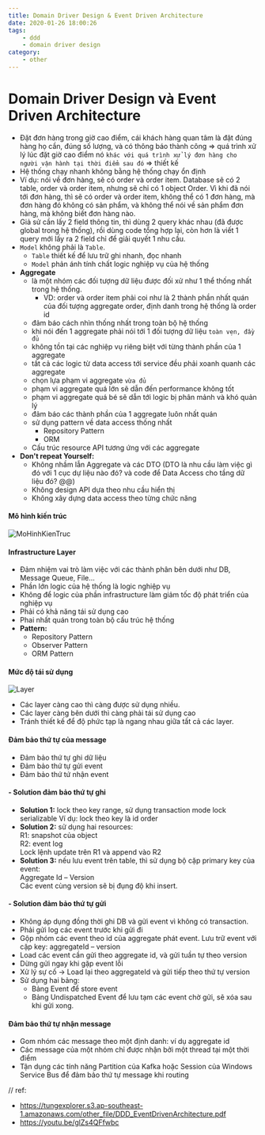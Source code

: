 ```yaml
---
title: Domain Driver Design & Event Driven Architecture
date: 2020-01-26 18:00:26
tags:
    - ddd
    - domain driver design
category: 
    - other
---
```

# Domain Driver Design và Event Driven Architecture
- Đặt đơn hàng trong giờ cao điểm, cái khách hàng quan tâm là đặt đúng hàng họ cần, đúng số lượng, và có thông báo thành công => quá trình xử lý lúc đặt giờ cao điểm nó `khác với quá trình xử lý đơn hàng cho người vận hành tại thời điểm sau đó` => thiết kế
- Hệ thống chạy nhanh không bằng hệ thống chạy ổn định 
- Ví dụ: nói về đơn hàng, sẽ có order và order item. Database sẽ có 2 table, order và order item, nhưng sẽ chỉ có 1 object Order. Vì khi đã nói tới đơn hàng, thì sẽ có order và order item, không thể có 1 đơn hàng, mà đơn hàng đó không có sản phẩm, và không thể nói về sản phẩm đơn hàng, mà không biết đơn hàng nào.  
- Giả sử cần lấy 2 field thông tin, thì dùng 2 query khác nhau (đã được global trong hệ thống), rồi dùng code tổng hợp lại, còn hơn là viết 1 query mới lấy ra 2 field chỉ để giải quyết 1 nhu cầu.
- `Model` không phải là `Table`. 
    - `Table` thiết kế để lưu trữ ghi nhanh, đọc nhanh
    - `Model` phản ánh tính chất logic nghiệp vụ của hệ thống
- **Aggregate** 
    - là một nhóm các đối tượng dữ liệu được đối xử như 1 thể thống nhất trong hệ thống. 
        - VD: order và order item  phải coi như là 2 thành phần nhất quán của đối tượng aggregate order, định danh trong hệ thống là order id
    - đảm báo cách nhìn thống nhất trong toàn bộ hệ thống
    - khi nói đến 1 aggregate phải nói tới 1 đối tượng dữ liệu ` toàn vẹn, đầy đủ `
    - không tồn tại các nghiệp vụ riêng biệt với từng thành phần của 1 aggregate
    - tất cả các logic từ data access tới service đều phải xoanh quanh các aggregate
    - chọn lựa phạm vi aggregate `vừa đủ`
    - phạm vi aggregate quá lớn sẽ dẫn đến performance không tốt
    - phạm vi aggregate quá bé sẽ dẫn tới logic bị phân mảnh và khó quản lý
    - đảm báo các thành phần của 1 aggregate luôn nhất quán  
    - sử dụng pattern về data access thống nhất
        - Repository Pattern
        - ORM
    - Cấu trúc resource API tương ứng với các aggregate
- **Don't repeat Yourself:**
    - Không nhầm lẫn Aggregate và các DTO  (DTO là nhu cầu làm việc gì đó với 1 cục dự liệu nào đó? và code để Data Access cho tầng dữ liệu đó? @@)
    - Không design API dựa theo nhu cầu hiển thị
    - Không xây dựng data access theo từng chức năng


#### Mô hình kiến trúc
![MoHinhKienTruc](https://tungexplorer.s3.ap-southeast-1.amazonaws.com/java/ddd/MoHinhKienTruc.JPG)


#### Infrastructure Layer
- Đảm nhiệm vai trò làm việc với các thành phân bên dưới như DB,
    Message Queue, File...
- Phần lớn logic của hệ thống là logic nghiệp vụ
- Không để logic của phần infrastructure làm giảm tốc độ phát triển
    của nghiệp vụ
- Phải có khả năng tái sử dụng cao
- Phai nhất quán trong toàn bộ cấu trúc hệ thống
- **Pattern:**
    - Repository Pattern
    - Observer Pattern
    - ORM Pattern

#### Mức độ tái sử dụng
![Layer](https://tungexplorer.s3.ap-southeast-1.amazonaws.com/java/ddd/layer.JPG)
- Các layer càng cao thì càng được sử dụng nhiều.
- Các layer càng bên dưới thì càng phải tái sử dụng cao
- Tránh thiết kế để độ phức tạp là ngang nhau giữa tất cả các layer.

#### Đảm bảo thứ tự của message
- Đảm bảo thứ tự ghi dữ liệu
- Đảm bảo thứ tự gửi event
- Đảm bảo thứ tứ nhận event

#### - Solution đảm bảo thứ tự ghi       
- **Solution 1:** lock theo key range, sử dụng transaction mode lock
serializable
Ví dụ: lock theo key là id order    
- **Solution 2:** sử dụng hai resources:    
        R1: snapshot của object     
        R2: event log   
        Lock lệnh update trên R1 và append vào R2   
- **Solution 3:** nếu lưu event trên table, thì sử dụng bộ cặp primary key
của event:          
Aggregate Id – Version      
Các event cùng version sẽ bị đụng độ khi insert.

#### - Solution đảm bảo thứ tự gửi
- Không áp dụng đồng thời ghi DB và gửi event vì không có transaction.
- Phải gửi log các event trước khi gửi đi
- Gộp nhóm các event theo id của aggregate phát event. Lưu trữ event với
    cặp key: aggregateId – version
- Load các event cần gửi theo aggregate id, và gửi tuần tự theo version
- Dừng gửi ngay khi gặp event lỗi
- Xử lý sự cố -> Load lại theo aggregateId và gửi tiếp theo thứ tự version
- Sử dụng hai bảng:
    - Bảng Event để store event
    - Bảng Undispatched Event để lưu tạm các event chờ gửi, sẽ xóa sau khi gửi xong.

#### Đảm bảo thứ tự nhận message

- Gom nhóm các message theo một định danh: ví dụ aggregate id
- Các message của một nhóm chỉ được nhận bởi một thread tại một
    thời điểm
- Tận dụng các tính năng Partition của Kafka hoặc Session của Windows
    Service Bus để đảm bảo thứ tự message khi routing

// ref:     
- https://tungexplorer.s3.ap-southeast-1.amazonaws.com/other_file/DDD_EventDrivenArchitecture.pdf
- https://youtu.be/glZs4QFfwbc